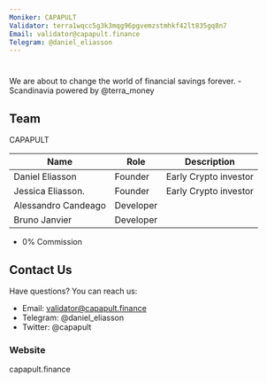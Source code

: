 ```yaml
---
Moniker: CAPAPULT
Validator: terra1wqcc5g3k3mqg96pgvemzstmhkf42lt835gq8n7
Email: validator@capapult.finance
Telegram: @daniel_eliasson
---
```



# <moniker>

We are about to change the world of financial savings forever. - Scandinavia powered by @terra_money

## Team

CAPAPULT

| Name                | Role      | Description                    |
| ---------------     | -------   | -------------------------------|
| Daniel Eliasson     | Founder   | Early Crypto investor          |
| Jessica Eliasson.   | Founder   | Early Crypto investor          |
| Alessandro Candeago | Developer |                                |
| Bruno Janvier       | Developer |                                |


- 0% Commission

## Contact Us

Have questions? You can reach us:

- Email: validator@capapult.finance
- Telegram: @daniel_eliasson
- Twitter: @capapult

### Website

capapult.finance